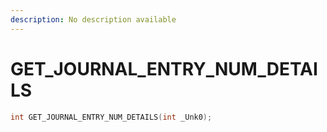 ```yaml
---
description: No description available 
---
```


# GET_JOURNAL_ENTRY_NUM_DETAILS

```cpp
int GET_JOURNAL_ENTRY_NUM_DETAILS(int _Unk0);
```